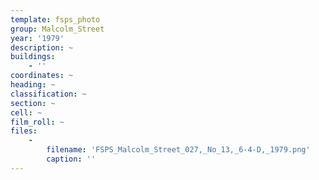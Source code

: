```yaml
---
template: fsps_photo
group: Malcolm_Street
year: '1979'
description: ~
buildings:
    - ''
coordinates: ~
heading: ~
classification: ~
section: ~
cell: ~
film_roll: ~
files:
    -
        filename: 'FSPS_Malcolm_Street_027,_No_13,_6-4-D,_1979.png'
        caption: ''
---
```

